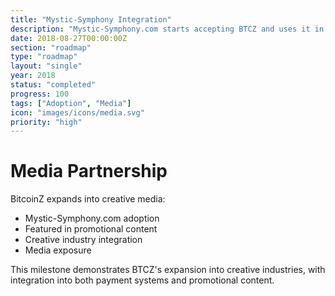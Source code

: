 ```yaml
---
title: "Mystic-Symphony Integration"
description: "Mystic-Symphony.com starts accepting BTCZ and uses it in their next promo clip"
date: 2018-08-27T00:00:00Z
section: "roadmap"
type: "roadmap"
layout: "single"
year: 2018
status: "completed"
progress: 100
tags: ["Adoption", "Media"]
icon: "images/icons/media.svg"
priority: "high"
---
```


# Media Partnership

BitcoinZ expands into creative media:
- Mystic-Symphony.com adoption
- Featured in promotional content
- Creative industry integration
- Media exposure

This milestone demonstrates BTCZ's expansion into creative industries, with integration into both payment systems and promotional content.

